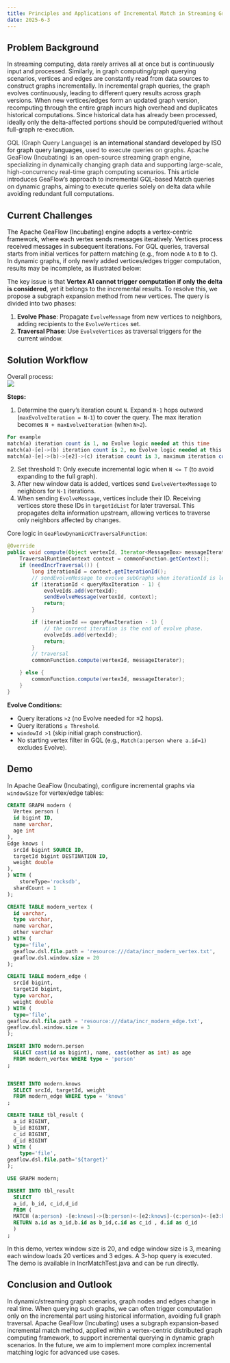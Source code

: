 ```yaml
---
title: Principles and Applications of Incremental Match in Streaming Graph Computing
date: 2025-6-3
---
```


## Problem Background
In streaming computing, data rarely arrives all at once but is continuously input and processed. Similarly, in graph computing/graph querying scenarios, vertices and edges are constantly read from data sources to construct graphs incrementally. In incremental graph queries, the graph evolves continuously, leading to different query results across graph versions. When new vertices/edges form an updated graph version, recomputing through the entire graph incurs high overhead and duplicates historical computations. Since historical data has already been processed, ideally only the delta-affected portions should be computed/queried without full-graph re-execution.

<!-- truncate -->

<font style="color:rgb(51, 51, 51);">GQL (Graph Query Language)</font> <font style="color:rgb(0, 0, 0);">is an international standard developed by ISO for graph query languages,</font> <font style="color:rgb(51, 51, 51);">used to execute queries on graphs. Apache GeaFlow (Incubating) is an open-source streaming graph engine, specializing in dynamically changing graph data and supporting large-scale, high-concurrency real-time graph computing scenarios.</font> This article introduces GeaFlow’s approach to incremental GQL-based Match queries on dynamic graphs, aiming to execute queries solely on delta data while avoiding redundant full computations.

## Current Challenges
<font style="color:rgb(0, 0, 0);">The Apache GeaFlow (Incubating) engine adopts a vertex-centric framework, where each vertex sends messages iteratively. Vertices process received messages in subsequent iterations.</font> For GQL queries, traversal starts from initial vertices for pattern matching (e.g., from node `A` to `B` to `C`). In dynamic graphs, if only newly added vertices/edges trigger computation, results may be incomplete, as illustrated below:

The key issue is that **Vertex A1 cannot trigger computation if only the delta is considered**, yet it belongs to the incremental results. To resolve this, we propose a subgraph expansion method from new vertices. The query is divided into two phases:
1. **Evolve Phase**: Propagate `EvolveMessage` from new vertices to neighbors, adding recipients to the `EvolveVertices` set.
2. **Traversal Phase**: Use `EvolveVertices` as traversal triggers for the current window.

## Solution Workflow
Overall process:  
![](https://intranetproxy.alipay.com/skylark/lark/0/2025/png/23857192/1741599519420-37fd1d9f-6623-44b3-87e4-5ac5275b876f.png)

**Steps:**
1. Determine the query’s iteration count `N`. Expand `N-1` hops outward (`maxEvolveIteration = N-1`) to cover the query. The max iteration becomes `N + maxEvolveIteration` (when `N>2`).

```sql
For example
match(a) iteration count is 1, no Evolve logic needed at this time
match(a)-[e]->(b) iteration count is 2, no Evolve logic needed at this time
match(a)-[e]->(b)->[e2]->(c) iteration count is 3, maximum iteration count is 5
```

2. Set threshold `T`: Only execute incremental logic when `N <= T` (to avoid expanding to the full graph).
3. After new window data is added, vertices send `EvolveVertexMessage` to neighbors for `N-1` iterations.
4. When sending `EvolveMessage`, vertices include their ID. Receiving vertices store these IDs in `targetIdList` for later traversal. This propagates delta information upstream, allowing vertices to traverse only neighbors affected by changes.

Core logic in `GeaFlowDynamicVCTraversalFunction`:

```java
@Override
public void compute(Object vertexId, Iterator<MessageBox> messageIterator) {
    TraversalRuntimeContext context = commonFunction.getContext();
    if (needIncrTraversal()) {
        long iterationId = context.getIterationId();
        // sendEvolveMessage to evolve subGraphs when iterationId is less than the plan iteration
        if (iterationId < queryMaxIteration - 1) {
            evolveIds.add(vertexId);
            sendEvolveMessage(vertexId, context);
            return;
        }

        if (iterationId == queryMaxIteration - 1) {
            // the current iteration is the end of evolve phase.
            evolveIds.add(vertexId);
            return;
        }
        // traversal
        commonFunction.compute(vertexId, messageIterator);

    } else {
        commonFunction.compute(vertexId, messageIterator);
    }
}
```

**Evolve Conditions:**
- Query iterations `>2` (no Evolve needed for ≤2 hops).
- Query iterations `≤ Threshold`.
- `windowId >1` (skip initial graph construction).
- No starting vertex filter in GQL (e.g., `Match(a:person where a.id=1)` excludes Evolve).

## Demo
In Apache GeaFlow (Incubating), configure incremental graphs via `windowSize` for vertex/edge tables:

```sql
CREATE GRAPH modern (
  Vertex person (
  id bigint ID,
  name varchar,
  age int
),
Edge knows (
  srcId bigint SOURCE ID,
  targetId bigint DESTINATION ID,
  weight double
),
) WITH (
	storeType='rocksdb',
  shardCount = 1
);

CREATE TABLE modern_vertex (
  id varchar,
  type varchar,
  name varchar,
  other varchar
) WITH (
  type='file',
  geaflow.dsl.file.path = 'resource:///data/incr_modern_vertex.txt',
  geaflow.dsl.window.size = 20
);

CREATE TABLE modern_edge (
  srcId bigint,
  targetId bigint,
  type varchar,
  weight double
) WITH (
  type='file',
geaflow.dsl.file.path = 'resource:///data/incr_modern_edge.txt',
geaflow.dsl.window.size = 3
);

INSERT INTO modern.person
  SELECT cast(id as bigint), name, cast(other as int) as age
  FROM modern_vertex WHERE type = 'person'
;


INSERT INTO modern.knows
  SELECT srcId, targetId, weight
  FROM modern_edge WHERE type = 'knows'
;

CREATE TABLE tbl_result (
  a_id BIGINT,
  b_id BIGINT,
  c_id BIGINT,
  d_id BIGINT
) WITH (
	type='file',
geaflow.dsl.file.path='${target}'
);

USE GRAPH modern;

INSERT INTO tbl_result
  SELECT
  a_id, b_id, c_id,d_id
  FROM (
  MATCH (a:person) -[e:knows]->(b:person)<-[e2:knows]-(c:person)<-[e3:knows]-(d:person) where a.id!=c.id
  RETURN a.id as a_id,b.id as b_id,c.id as c_id , d.id as d_id
  )
;
```

In this demo, vertex window size is 20, and edge window size is 3, meaning each window loads 20 vertices and 3 edges. A 3-hop query is executed. The demo is available in IncrMatchTest.java and can be run directly.

## Conclusion and Outlook

In dynamic/streaming graph scenarios, graph nodes and edges change in real time. When querying such graphs, we can often trigger computation only on the incremental part using historical information, avoiding full graph traversal. Apache GeaFlow (Incubating) uses a subgraph expansion-based incremental match method, applied within a vertex-centric distributed graph computing framework, to support incremental querying in dynamic graph scenarios. In the future, we aim to implement more complex incremental matching logic for advanced use cases.